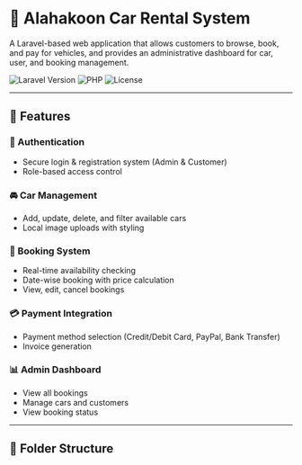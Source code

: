 # 🚗 Alahakoon Car Rental System

A Laravel-based web application that allows customers to browse, book, and pay for vehicles, and provides an administrative dashboard for car, user, and booking management.

![Laravel Version](https://img.shields.io/badge/Laravel-10.x-red)
![PHP](https://img.shields.io/badge/PHP-8.3-blue)
![License](https://img.shields.io/badge/license-MIT-green)

---

## 🔧 Features

### 👥 Authentication
- Secure login & registration system (Admin & Customer)
- Role-based access control

### 🚘 Car Management
- Add, update, delete, and filter available cars
- Local image uploads with styling

### 📅 Booking System
- Real-time availability checking
- Date-wise booking with price calculation
- View, edit, cancel bookings

### 💳 Payment Integration
- Payment method selection (Credit/Debit Card, PayPal, Bank Transfer)
- Invoice generation

### 📊 Admin Dashboard
- View all bookings
- Manage cars and customers
- View booking status

---

## 📁 Folder Structure


